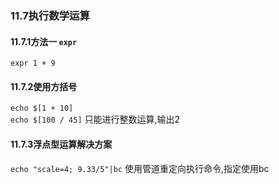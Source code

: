 ### 11.7执行数学运算

#### 11.7.1方法一 `expr`

`expr 1 + 9`


#### 11.7.2使用方括号

`echo $[1 + 10]`   
`echo $[100 / 45]` 只能进行整数运算,输出2

#### 11.7.3浮点型运算解决方案

`echo "scale=4; 9.33/5"|bc`  使用管道重定向执行命令,指定使用bc